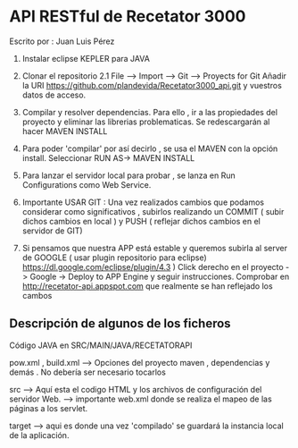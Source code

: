 API RESTful de Recetator 3000
============================

Escrito por : Juan Luis Pérez

1. Instalar eclipse KEPLER para JAVA

2. Clonar el repositorio 
2.1 File --> Import --> Git --> Proyects for Git
Añadir la URI https://github.com/plandevida/Recetator3000_api.git y vuestros datos de acceso.

3. Compilar y resolver dependencias.
Para ello , ir a las propiedades del proyecto y eliminar las librerias problematicas.
Se redescargarán al hacer MAVEN INSTALL


4. Para poder 'compilar' por así decirlo , se usa el MAVEN con la opción install.
Seleccionar RUN AS-> MAVEN INSTALL 

5. Para lanzar el servidor local para probar , se lanza en Run Configurations como Web Service.

6. Importante USAR GIT : Una vez realizados cambios que podamos considerar como significativos , subirlos realizando un COMMIT ( subir dichos cambios en local )
y PUSH ( reflejar dichos cambios en el servidor de GIT)

7. Si pensamos que nuestra APP está estable y queremos subirla al server de GOOGLE ( usar plugin repositorio para  eclipse) https://dl.google.com/eclipse/plugin/4.3 )
Click derecho en el proyecto -> Google -> Deploy to APP Engine y seguir instrucciones. 
Comprobar en http://recetator-api.appspot.com que realmente se han reflejado los cambos


Descripción de algunos de los ficheros
-----------------------------------------
Código JAVA en SRC/MAIN/JAVA/RECETATORAPI

pow.xml , build.xml --> Opciones del proyecto maven , dependencias y demás . No debería ser necesario tocarlos


src --> Aquí esta el codigo HTML y los archivos de configuración del servidor Web.
--> importante web.xml donde se realiza el mapeo de las páginas a los servlet.

target --> aqui es donde una vez 'compilado' se guardará la instancia local de la aplicación.


